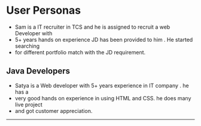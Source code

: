 # User Personas

- Sam is a IT recruiter in TCS and he is assigned to recruit a web Developer
  with
- 5+ years hands on experience JD has been provided to him . He started
  searching
- for different portfolio match with the JD requirement.

## Java Developers

- Satya is a Web developer with 5+ years experience in IT company . he has a
- very good hands on experience in using HTML and CSS. he does many live project
- and got customer appreciation.

---

<!-- more personas ... -->

